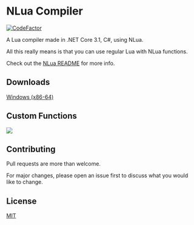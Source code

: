 # NLua Compiler
[![CodeFactor](https://www.codefactor.io/repository/github/zaroxqs/nlua-compiler/badge/main)](https://www.codefactor.io/repository/github/zaroxqs/nlua-compiler/overview/main)

A Lua compiler made in .NET Core 3.1, C#, using NLua.

All this really means is that you can use regular Lua with NLua functions.

Check out the [NLua README](https://github.com/NLua/NLua/blob/main/README.md) for more info.

## Downloads
[Windows (x86-64)](https://github.com/Zaroxqs/NLua-Compiler/releases/download/v1.0.2/NLua.Compiler.zip)

## Custom Functions
![](https://user-images.githubusercontent.com/101127566/175394396-a7c147cd-d1f0-4af5-830a-34ad00b6449f.png)

## Contributing
Pull requests are more than welcome. 

For major changes, please open an issue first to discuss what you would like to change.

## License
[MIT](https://choosealicense.com/licenses/mit/)
